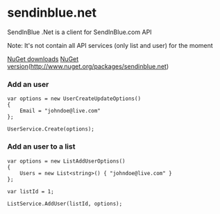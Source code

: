 # sendinblue.net
SendInBlue .Net is a client for SendInBlue.com API

Note: It's not contain all API services (only list and user) for the moment

[NuGet downloads](https://img.shields.io/nuget/dt/sendinblue.net.svg)
[NuGet version](https://img.shields.io/nuget/v/sendinblue.net.svg)(http://www.nuget.org/packages/sendinblue.net)

### Add an user

	var options = new UserCreateUpdateOptions()
	{
		Email = "johndoe@live.com"
	};

	UserService.Create(options);

### Add an user to a list

	var options = new ListAddUserOptions()
	{
		Users = new List<string>() { "johndoe@live.com" }
	};

	var listId = 1;
	
	ListService.AddUser(listId, options);